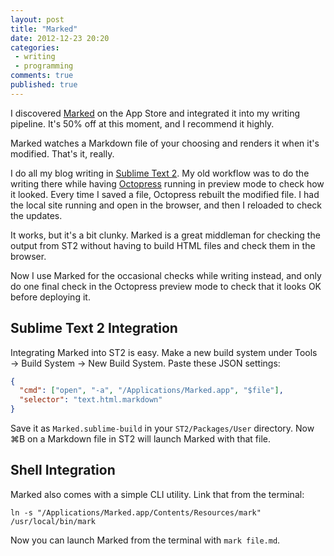 ```yaml
---
layout: post
title: "Marked"
date: 2012-12-23 20:20
categories:
 - writing
 - programming
comments: true
published: true
---
```


I discovered [Marked][marked] on the App Store and integrated it into my writing pipeline. It's 50% off at this moment, and I recommend it highly.

<!-- more -->

Marked watches a Markdown file of your choosing and renders it when it's modified. That's it, really.

I do all my blog writing in [Sublime Text 2][st2]. My old workflow was to do the writing there while having [Octopress][octopress] running in preview mode to check how it looked. Every time I saved a file, Octopress rebuilt the modified file. I had the local site running and open in the browser, and then I reloaded to check the updates.

It works, but it's a bit clunky. Marked is a great middleman for checking the output from ST2 without having to build HTML files and check them in the browser.

Now I use Marked for the occasional checks while writing instead, and only do one final check in the Octopress preview mode to check that it looks OK before deploying it.

## Sublime Text 2 Integration

Integrating Marked into ST2 is easy. Make a new build system under Tools &rarr; Build System &rarr; New Build System. Paste these JSON settings:

``` json
{
  "cmd": ["open", "-a", "/Applications/Marked.app", "$file"],
  "selector": "text.html.markdown"
}
```

Save it as `Marked.sublime-build` in your `ST2/Packages/User` directory. Now ⌘B on a Markdown file in ST2 will launch Marked with that file.

## Shell Integration

Marked also comes with a simple CLI utility. Link that from the terminal:

    ln -s "/Applications/Marked.app/Contents/Resources/mark" /usr/local/bin/mark

Now you can launch Marked from the terminal with `mark file.md`.

[marked]: http://markedapp.com/
[st2]: http://www.sublimetext.com/
[octopress]: http://octopress.org/
